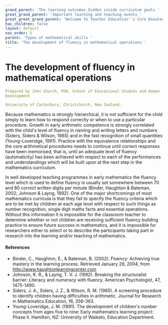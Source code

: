 ```yaml
---
grand_parent: 'The learning outcomes hidden inside curriculum goals '
great_grand_parent: 'Important learning and teaching events '
great_great_grand_parent: 'Welcome to Teacher Education''s Core Knowledge and Skills.'
has_children: false
layout: default
nav_order: 5
parent: 'Types of mathematical skills '
title: 'The development of fluency in mathematical operations '
---
```

# The development of fluency in mathematical operations


```yaml
Prepared by John Church, PhD, School of Educational Studies and Human
Development

University of Canterbury, Christchurch, New Zealand.
```


Because mathematics is strongly hierarchical, it is not sufficient for
the child simply to learn how to respond correctly or when to use a
particular procedure. Growth in early arithmetic competence is strongly
correlated with the child\'s level of fluency in naming and writing
letters and numbers (Siders, Siders & Wilson, 1985) and in the fast
recognition of small quantities (Young-Loveridge, 1991). Practice with
the equivalence relationships and the core arithmetical procedures needs
to continue until correct responses have been memorised, that is, until
an adequate level of fluency (automaticity) has been achieved with
respect to each of the performances and understandings which will be
built upon at the next step in the mathematics curriculum.

In well developed teaching programmes in early mathematics the fluency
level which is used to define fluency is usually set somewhere between
70 and 80 correct written digits per minute (Binder, Haughton & Bateman,
2002; Johnson & Layng, 1992). One of the major shortcomings of most
mathematics curricula is that they fail to specify the fluency criteria
which are to be met by children at each age level with respect to such
things as number recognition, single digit maths facts and essential
operations. Without this information it is impossible for the classroom
teacher to determine whether or not children are receiving sufficient
fluency building practice to ensure future success in mathematics, and
it is impossible for researchers either to select or to describe the
participants taking part in research into the learning and/or teaching
of mathematics.


#### References

-   Binder, C., Haughton, E., & Bateman, B. (2002). Fluency: Achieving
    true mastery in the learning process. Retrieved January 29, 2004,
    from http://www.haughtonlearningcenter.com
-   Johnson, K. R., & Layng, T. V. J. (1992). Breaking the structuralist
    barrier: Literacy and numeracy with fluency. American Psychologist,
    47, 1475-1490.
-   Siders, J. A., Siders, J. Z., & Wilson, R. M. (1985). A screening
    procedure to identify children having difficulties in arithmetic.
    Journal for Research in Mathematics Education, 16, 356-363.
-   Young-Loveridge, J. M. (1991). The development of children's number
    concepts from ages five to nine: Early mathematics learning project:
    Phase II. Hamilton, NZ: University of Waikato, Education Department.
